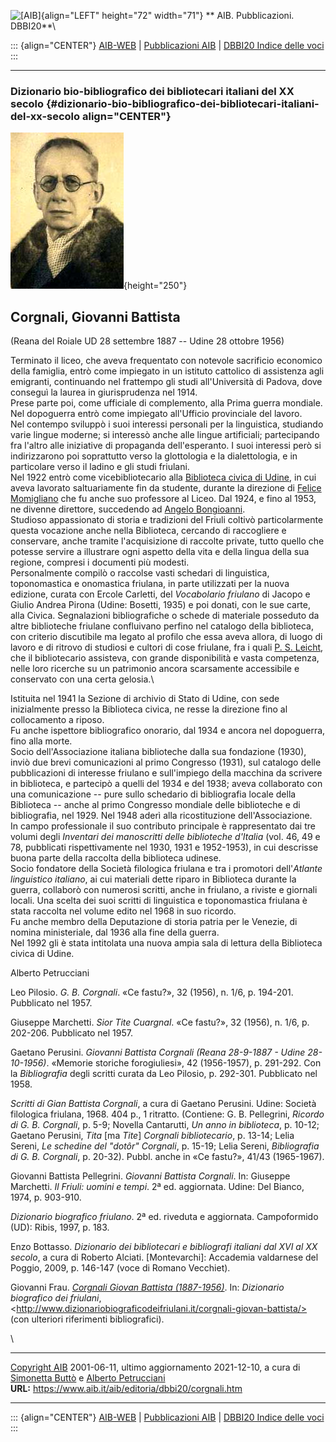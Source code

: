 ![\[AIB\]](/aib/wi/aibv72.gif){align="LEFT" height="72" width="71"}
** AIB. Pubblicazioni. DBBI20**\

::: {align="CENTER"}
[AIB-WEB](/) \| [Pubblicazioni AIB](/pubblicazioni/) \| [DBBI20 Indice
delle voci](dbbi20.htm)
:::

------------------------------------------------------------------------

### Dizionario bio-bibliografico dei bibliotecari italiani del XX secolo {#dizionario-bio-bibliografico-dei-bibliotecari-italiani-del-xx-secolo align="CENTER"}

![\[Ritratto\]](corgnali.jpg){height="250"}

## Corgnali, Giovanni Battista

(Reana del Roiale UD 28 settembre 1887 -- Udine 28 ottobre 1956)

Terminato il liceo, che aveva frequentato con notevole sacrificio
economico della famiglia, entrò come impiegato in un istituto cattolico
di assistenza agli emigranti, continuando nel frattempo gli studi
all\'Università di Padova, dove conseguì la laurea in giurisprudenza nel
1914.\
Prese parte poi, come ufficiale di complemento, alla Prima guerra
mondiale. Nel dopoguerra entrò come impiegato all\'Ufficio provinciale
del lavoro.\
Nel contempo sviluppò i suoi interessi personali per la linguistica,
studiando varie lingue moderne; si interessò anche alle lingue
artificiali; partecipando fra l\'altro alle iniziative di propaganda
dell\'esperanto. I suoi interessi però si indirizzarono poi soprattutto
verso la glottologia e la dialettologia, e in particolare verso il
ladino e gli studi friulani.\
Nel 1922 entrò come vicebibliotecario alla [Biblioteca civica di
Udine](/aib/stor/teche/ud-com.htm), in cui aveva lavorato saltuariamente
fin da studente, durante la direzione di [Felice
Momigliano](momigliano.htm) che fu anche suo professore al Liceo. Dal
1924, e fino al 1953, ne divenne direttore, succedendo ad [Angelo
Bongioanni](bongioanni.htm).\
Studioso appassionato di storia e tradizioni del Friuli coltivò
particolarmente questa vocazione anche nella Biblioteca, cercando di
raccogliere e conservare, anche tramite l\'acquisizione di raccolte
private, tutto quello che potesse servire a illustrare ogni aspetto
della vita e della lingua della sua regione, compresi i documenti più
modesti.\
Personalmente compilò o raccolse vasti schedari di linguistica,
toponomastica e onomastica friulana, in parte utilizzati per la nuova
edizione, curata con Ercole Carletti, del *Vocabolario friulano* di
Jacopo e Giulio Andrea Pirona (Udine: Bosetti, 1935) e poi donati, con
le sue carte, alla Civica. Segnalazioni bibliografiche o schede di
materiale posseduto da altre biblioteche friulane confluivano perfino
nel catalogo della biblioteca, con criterio discutibile ma legato al
profilo che essa aveva allora, di luogo di lavoro e di ritrovo di
studiosi e cultori di cose friulane, fra i quali [P. S.
Leicht](leicht.htm), che il bibliotecario assisteva, con grande
disponibilità e vasta competenza, nelle loro ricerche su un patrimonio
ancora scarsamente accessibile e conservato con una certa gelosia.\

Istituita nel 1941 la Sezione di archivio di Stato di Udine, con sede
inizialmente presso la Biblioteca civica, ne resse la direzione fino al
collocamento a riposo.\
Fu anche ispettore bibliografico onorario, dal 1934 e ancora nel
dopoguerra, fino alla morte.\
Socio dell\'Associazione italiana biblioteche dalla sua fondazione
(1930), inviò due brevi comunicazioni al primo Congresso (1931), sul
catalogo delle pubblicazioni di interesse friulano e sull\'impiego della
macchina da scrivere in biblioteca, e partecipò a quelli del 1934 e del
1938; aveva collaborato con una comunicazione -- pure sullo schedario di
bibliografia locale della Biblioteca -- anche al primo Congresso
mondiale delle biblioteche e di bibliografia, nel 1929. Nel 1948 aderì
alla ricostituzione dell\'Associazione.\
In campo professionale il suo contributo principale è rappresentato dai
tre volumi degli *Inventari dei manoscritti delle biblioteche d\'Italia*
(vol. 46, 49 e 78, pubblicati rispettivamente nel 1930, 1931 e
1952-1953), in cui descrisse buona parte della raccolta della biblioteca
udinese.\
Socio fondatore della Società filologica friulana e tra i promotori
dell\'*Atlante linguistico italiano*, ai cui materiali dette riparo in
Biblioteca durante la guerra, collaborò con numerosi scritti, anche in
friulano, a riviste e giornali locali. Una scelta dei suoi scritti di
linguistica e toponomastica friulana è stata raccolta nel volume edito
nel 1968 in suo ricordo.\
Fu anche membro della Deputazione di storia patria per le Venezie, di
nomina ministeriale, dal 1936 alla fine della guerra.\
Nel 1992 gli è stata intitolata una nuova ampia sala di lettura della
Biblioteca civica di Udine.

Alberto Petrucciani

Leo Pilosio. *G. B. Corgnali*. «Ce fastu?», 32 (1956), n. 1/6, p.
194-201. Pubblicato nel 1957.

Giuseppe Marchetti. *Sior Tite Cuargnal*. «Ce fastu?», 32 (1956), n.
1/6, p. 202-206. Pubblicato nel 1957.

Gaetano Perusini. *Giovanni Battista Corgnali (Reana 28-9-1887 - Udine
28-10-1956)*. «Memorie storiche forogiuliesi», 42 (1956-1957), p.
291-292. Con la *Bibliografia* degli scritti curata da Leo Pilosio, p.
292-301. Pubblicato nel 1958.

*Scritti di Gian Battista Corgnali*, a cura di Gaetano Perusini. Udine:
Società filologica friulana, 1968. 404 p., 1 ritratto. (Contiene: G. B.
Pellegrini, *Ricordo di G. B. Corgnali*, p. 5-9; Novella Cantarutti, *Un
anno in biblioteca*, p. 10-12; Gaetano Perusini, *Tita* \[ma *Tite*\]
*Corgnali bibliotecario*, p. 13-14; Lelia Sereni, *Le schedine del
\"dotôr\" Corgnali*, p. 15-19; Lelia Sereni, *Bibliografia di G. B.
Corgnali*, p. 20-32). Pubbl. anche in «Ce fastu?», 41/43 (1965-1967).

Giovanni Battista Pellegrini. *Giovanni Battista Corgnali*. In: Giuseppe
Marchetti. *Il Friuli: uomini e tempi*. 2ª ed. aggiornata. Udine: Del
Bianco, 1974, p. 903-910.

*Dizionario biografico friulano*. 2ª ed. riveduta e aggiornata.
Campoformido (UD): Ribis, 1997, p. 183.

Enzo Bottasso. *Dizionario dei bibliotecari e bibliografi italiani dal
XVI al XX secolo*, a cura di Roberto Alciati. \[Montevarchi\]: Accademia
valdarnese del Poggio, 2009, p. 146-147 (voce di Romano Vecchiet).

Giovanni Frau. *[Corgnali Giovan Battista
(1887-1956)](http://www.dizionariobiograficodeifriulani.it/corgnali-giovan-battista/)*.
In: *Dizionario biografico dei friulani*,
\<http://www.dizionariobiograficodeifriulani.it/corgnali-giovan-battista/>
(con ulteriori riferimenti bibliografici).

\

------------------------------------------------------------------------

[Copyright AIB](/su-questo-sito/dichiarazione-di-copyright-aib-web/)
2001-06-11, ultimo aggiornamento 2021-12-10, a cura di [Simonetta
Buttò](/aib/redazione3.htm) e [Alberto
Petrucciani](/su-questo-sito/redazione-aib-web/)\
**URL:** https://www.aib.it/aib/editoria/dbbi20/corgnali.htm

------------------------------------------------------------------------

::: {align="CENTER"}
[AIB-WEB](/) \| [Pubblicazioni AIB](/pubblicazioni/) \| [DBBI20 Indice
delle voci](dbbi20.htm)
:::
